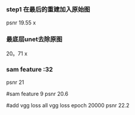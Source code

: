 ### step1 在最后的重建加入原始图  
psnr 19.55 x


### 最底层unet去除原图 
20。71 x

### sam feature :32  
psnr 21

#sam feature 9
psnr 20.6


#add vgg loss  all vgg loss epoch 20000 
psnr 22.2